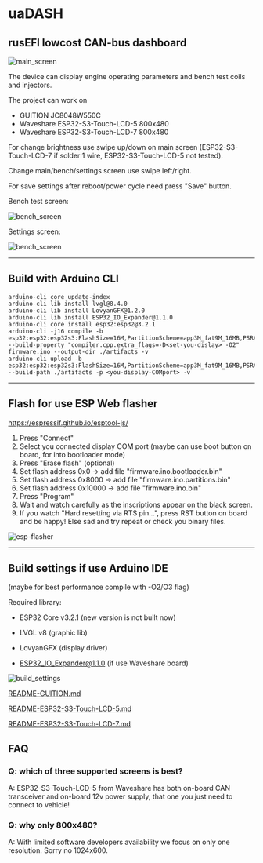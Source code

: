 # uaDASH

## rusEFI lowcost CAN-bus dashboard

![main_screen](https://github.com/Light-r4y/dash5_esp32s3/blob/main/media/main_screen.png)

The device can display engine operating parameters and bench test coils and injectors.

The project can work on 
* GUITION JC8048W550C
* Waveshare ESP32-S3-Touch-LCD-5 800x480
* Waveshare ESP32-S3-Touch-LCD-7 800x480

For change brightness use swipe up/down on main screen (ESP32-S3-Touch-LCD-7 if solder 1 wire, ESP32-S3-Touch-LCD-5 not tested).

Change main/bench/settings screen use swipe left/right.

For save settings after reboot/power cycle need press "Save" button.

Bench test screen:

![bench_screen](https://github.com/Light-r4y/dash5_esp32s3/blob/main/media/bench_screen.png)

Settings screen:

![bench_screen](https://github.com/Light-r4y/dash5_esp32s3/blob/main/media/settings_screen.png)

-------------------------------------------------------------------

## Build with Arduino CLI

```
arduino-cli core update-index
arduino-cli lib install lvgl@8.4.0
arduino-cli lib install LovyanGFX@1.2.0
arduino-cli lib install ESP32_IO_Expander@1.1.0
arduino-cli core install esp32:esp32@3.2.1
arduino-cli -j16 compile -b esp32:esp32:esp32s3:FlashSize=16M,PartitionScheme=app3M_fat9M_16MB,PSRAM=opi,EventsCore=0 --build-property "compiler.cpp.extra_flags=-D<set-you-dislay> -O2" firmware.ino --output-dir ./artifacts -v
arduino-cli upload -b esp32:esp32:esp32s3:FlashSize=16M,PartitionScheme=app3M_fat9M_16MB,PSRAM=opi,EventsCore=0 --build-path ./artifacts -p <you-display-COMport> -v
```

-------------------------------------------------------------------

## Flash for use ESP Web flasher
https://espressif.github.io/esptool-js/

1. Press "Connect"
2. Select you connected display COM port (maybe can use boot button on board, for into bootloader mode)
3. Press "Erase flash" (optional)
4. Set flash address 0x0 -> add file "firmware.ino.bootloader.bin"
5. Set flash address 0x8000 -> add file "firmware.ino.partitions.bin"
6. Set flash address 0x10000 -> add file "firmware.ino.bin"
7. Press "Program"
8. Wait and watch carefully as the inscriptions appear on the black screen.
9. If you watch "Hard resetting via RTS pin...", press RST button on board and be happy! Else sad and try repeat or check you binary files.



![esp-flasher](https://github.com/Light-r4y/dash5_esp32s3/blob/main/media/esp-flasher.png)

-------------------------------------------------------------------

## Build settings if use Arduino IDE

(maybe for best performance compile with -O2/O3 flag)

Required library:
- ESP32 Core v3.2.1 (new version is not built now)

- LVGL v8 (graphic lib)

- LovyanGFX (display driver)

- ESP32_IO_Expander@1.1.0 (if use Waveshare board)

![build_settings](https://github.com/Light-r4y/dash5_esp32s3/blob/main/media/adruino_settings.jpg)


[README-GUITION.md](README-GUITION.md)

[README-ESP32-S3-Touch-LCD-5.md](README-ESP32-S3-Touch-LCD-5.md)

[README-ESP32-S3-Touch-LCD-7.md](README-ESP32-S3-Touch-LCD-7.md)

## FAQ

### Q: which of three supported screens is best?

A: ESP32-S3-Touch-LCD-5 from Waveshare has both on-board CAN transceiver and on-board 12v power supply, that one you just need to connect to vehicle!

### Q: why only 800x480?

A: With limited software developers availability we focus on only one resolution. Sorry no 1024x600.
